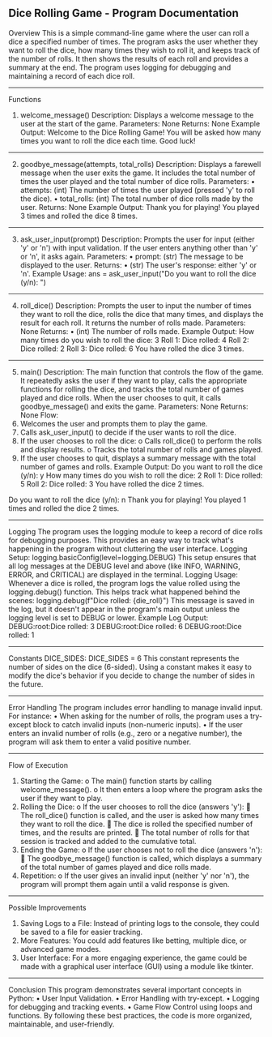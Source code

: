 ## Dice Rolling Game - Program Documentation
Overview
This is a simple command-line game where the user can roll a dice a specified number of times. The program asks the user whether they want to roll the dice, how many times they wish to roll it, and keeps track of the number of rolls. It then shows the results of each roll and provides a summary at the end. The program uses logging for debugging and maintaining a record of each dice roll.
________________________________________
Functions
1. welcome_message()
Description: Displays a welcome message to the user at the start of the game.
Parameters: None
Returns: None
Example Output:
Welcome to the Dice Rolling Game!
You will be asked how many times you want to roll the dice each time.
Good luck!
________________________________________
2. goodbye_message(attempts, total_rolls)
Description: Displays a farewell message when the user exits the game. It includes the total number of times the user played and the total number of dice rolls.
Parameters:
•	attempts: (int) The number of times the user played (pressed 'y' to roll the dice).
•	total_rolls: (int) The total number of dice rolls made by the user.
Returns: None
Example Output:
Thank you for playing!
You played 3 times and rolled the dice 8 times.
________________________________________
3. ask_user_input(prompt)
Description: Prompts the user for input (either 'y' or 'n') with input validation. If the user enters anything other than 'y' or 'n', it asks again.
Parameters:
•	prompt: (str) The message to be displayed to the user.
Returns:
•	(str) The user's response: either 'y' or 'n'.
Example Usage:
ans = ask_user_input("Do you want to roll the dice (y/n): ")
________________________________________
4. roll_dice()
Description: Prompts the user to input the number of times they want to roll the dice, rolls the dice that many times, and displays the result for each roll. It returns the number of rolls made.
Parameters: None
Returns:
•	(int) The number of rolls made.
Example Output:
How many times do you wish to roll the dice: 3
Roll 1: Dice rolled: 4
Roll 2: Dice rolled: 2
Roll 3: Dice rolled: 6
You have rolled the dice 3 times.
________________________________________
5. main()
Description: The main function that controls the flow of the game. It repeatedly asks the user if they want to play, calls the appropriate functions for rolling the dice, and tracks the total number of games played and dice rolls. When the user chooses to quit, it calls goodbye_message() and exits the game.
Parameters: None
Returns: None
Flow:
1.	Welcomes the user and prompts them to play the game.
2.	Calls ask_user_input() to decide if the user wants to roll the dice.
3.	If the user chooses to roll the dice: 
o	Calls roll_dice() to perform the rolls and display results.
o	Tracks the total number of rolls and games played.
4.	If the user chooses to quit, displays a summary message with the total number of games and rolls.
Example Output:
Do you want to roll the dice (y/n): y
How many times do you wish to roll the dice: 2
Roll 1: Dice rolled: 5
Roll 2: Dice rolled: 3
You have rolled the dice 2 times.

Do you want to roll the dice (y/n): n
Thank you for playing!
You played 1 times and rolled the dice 2 times.
________________________________________
Logging
The program uses the logging module to keep a record of dice rolls for debugging purposes. This provides an easy way to track what's happening in the program without cluttering the user interface.
Logging Setup:
logging.basicConfig(level=logging.DEBUG)
This setup ensures that all log messages at the DEBUG level and above (like INFO, WARNING, ERROR, and CRITICAL) are displayed in the terminal.
Logging Usage:
Whenever a dice is rolled, the program logs the value rolled using the logging.debug() function. This helps track what happened behind the scenes:
logging.debug(f"Dice rolled: {die_roll}")
This message is saved in the log, but it doesn't appear in the program's main output unless the logging level is set to DEBUG or lower.
Example Log Output:
DEBUG:root:Dice rolled: 3
DEBUG:root:Dice rolled: 6
DEBUG:root:Dice rolled: 1
________________________________________
Constants
DICE_SIDES:
DICE_SIDES = 6
This constant represents the number of sides on the dice (6-sided). Using a constant makes it easy to modify the dice's behavior if you decide to change the number of sides in the future.
________________________________________
Error Handling
The program includes error handling to manage invalid input. For instance:
•	When asking for the number of rolls, the program uses a try-except block to catch invalid inputs (non-numeric inputs).
•	If the user enters an invalid number of rolls (e.g., zero or a negative number), the program will ask them to enter a valid positive number.
________________________________________
Flow of Execution
1.	Starting the Game:
o	The main() function starts by calling welcome_message().
o	It then enters a loop where the program asks the user if they want to play.
2.	Rolling the Dice:
o	If the user chooses to roll the dice (answers 'y'): 
	The roll_dice() function is called, and the user is asked how many times they want to roll the dice.
	The dice is rolled the specified number of times, and the results are printed.
	The total number of rolls for that session is tracked and added to the cumulative total.
3.	Ending the Game:
o	If the user chooses not to roll the dice (answers 'n'): 
	The goodbye_message() function is called, which displays a summary of the total number of games played and dice rolls made.
4.	Repetition:
o	If the user gives an invalid input (neither 'y' nor 'n'), the program will prompt them again until a valid response is given.
________________________________________
Possible Improvements
1.	Saving Logs to a File: Instead of printing logs to the console, they could be saved to a file for easier tracking.
2.	More Features: You could add features like betting, multiple dice, or advanced game modes.
3.	User Interface: For a more engaging experience, the game could be made with a graphical user interface (GUI) using a module like tkinter.
________________________________________
Conclusion
This program demonstrates several important concepts in Python:
•	User Input Validation.
•	Error Handling with try-except.
•	Logging for debugging and tracking events.
•	Game Flow Control using loops and functions.
By following these best practices, the code is more organized, maintainable, and user-friendly.


